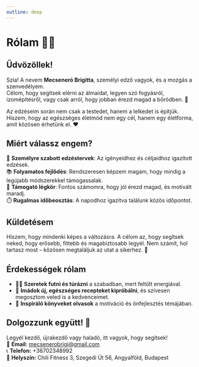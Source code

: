```yaml
---
outline: deep
---
```


# Rólam 🏋️‍♀️

## Üdvözöllek!

Szia! A nevem **Mecseneró Brigitta**, személyi edző vagyok, és a mozgás a szenvedélyem.  
Célom, hogy segítsek elérni az álmaidat, legyen szó fogyásról, izomépítésről, vagy csak arról, hogy jobban érezd magad a bőrödben. 💪

Az edzéseim során nem csak a testedet, hanem a lelkedet is építjük. Hiszem, hogy az egészséges életmód nem egy cél, hanem egy életforma, amit közösen érhetünk el. ❤️


## Miért válassz engem?

🎯 **Személyre szabott edzéstervek**: Az igényeidhez és céljaidhoz igazított edzések.  
📚 **Folyamatos fejlődés**: Rendszeresen képzem magam, hogy mindig a legújabb módszerekkel támogassalak.  
🌟 **Támogató légkör**: Fontos számomra, hogy jól érezd magad, és motivált maradj.  
⏱️ **Rugalmas időbeosztás**: A napodhoz igazítva találunk közös időpontot.


## Küldetésem

Hiszem, hogy mindenki képes a változásra. A célom az, hogy segítsek neked, hogy erősebb, fittebb és magabiztosabb legyél. Nem számít, hol tartasz most – közösen megtaláljuk az utat a sikerhez. 🙌


## Érdekességek rólam

- 🏃‍♀️ **Szeretek futni és túrázni** a szabadban, mert feltölt energiával.
- 🥗 **Imádok új, egészséges recepteket kipróbálni**, és szívesen megosztom veled is a kedvenceimet.
- 📖 **Inspiráló könyveket olvasok** a motiváció és önfejlesztés témájában.


## Dolgozzunk együtt! 🤝

Legyél kezdő, újrakezdő vagy haladó, itt vagyok, hogy segítsek!  
📩 **Email:** mecsenerobrigi@gmail.com  
📞 **Telefon:** +36702348992  
📍 **Helyszín:** Chili Fitness 3, Szegedi Út 56, Angyalföld, Budapest

<script setup>
  import CallButton from './components/CallButton.vue'
</script>

<CallButton />

